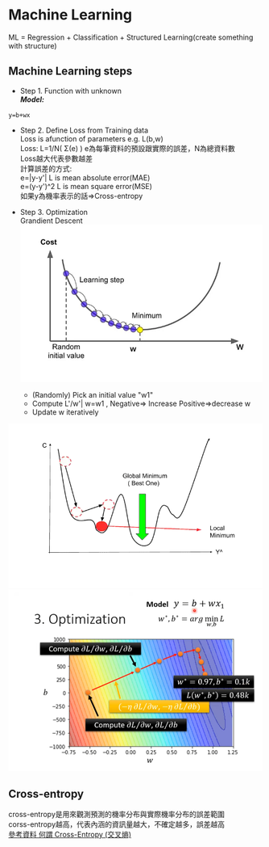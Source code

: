 # Machine Learning  
ML = Regression + Classification + Structured Learning(create something with structure)    

## Machine Learning steps  

 * Step 1. Function with unknown   
***Model:***
  ```
  y=b+wx
  ```
 * Step 2. Define Loss from Training data  
Loss is afunction of parameters e.g. L(b,w)  
Loss: L=1/N( Σ(e) ) e為每筆資料的預設跟實際的誤差，N為總資料數  
Loss越大代表參數越差  
計算誤差的方式:  
e=|y-y'| L is mean absolute error(MAE)  
e=(y-y')^2 L is mean square error(MSE)  
如果y為機率表示的話=>Cross-entropy  

 * Step 3. Optimization  
Grandient Descent  
![Gradient descent](./images/Gradient%20descent.png "Gradient descent")  
   - (Randomly) Pick an initial value "w1"
   -  Compute L'/w'| w=w1 , Negative=> Increase Positive=>decrease w  
   -  Update w iteratively  

![Global minima & Local minima](./images/Global%20minima%20&%20Local%20minima.png "Global minima & Local minima")   
![Optimization](./images/Optimization.png "Optimization")     


## Cross-entropy  
cross-entropy是用來觀測預測的機率分布與實際機率分布的誤差範圍  
corss-entropy越高，代表內涵的資訊量越大，不確定越多，誤差越高  
[參考資料 何謂 Cross-Entropy (交叉熵)](https://r23456999.medium.com/%E4%BD%95%E8%AC%82-cross-entropy-%E4%BA%A4%E5%8F%89%E7%86%B5-b6d4cef9189d)  